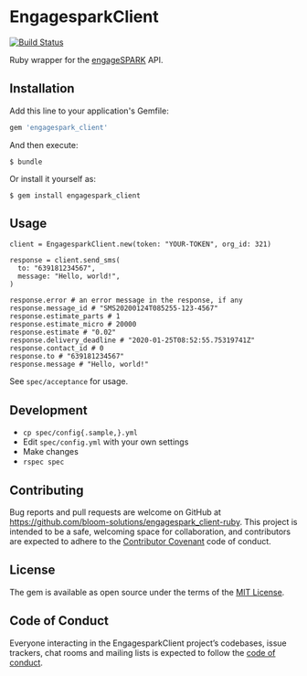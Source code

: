 # EngagesparkClient

[![Build Status](https://travis-ci.com/bloom-solutions/engagespark_client-ruby.svg?branch=master)](https://travis-ci.com/bloom-solutions/engagespark_client-ruby)

Ruby wrapper for the [engageSPARK](https://engagespark.com) API.

## Installation

Add this line to your application's Gemfile:

```ruby
gem 'engagespark_client'
```

And then execute:

    $ bundle

Or install it yourself as:

    $ gem install engagespark_client

## Usage

```
client = EngagesparkClient.new(token: "YOUR-TOKEN", org_id: 321)

response = client.send_sms(
  to: "639181234567",
  message: "Hello, world!",
)

response.error # an error message in the response, if any
response.message_id # "SMS20200124T085255-123-4567"
response.estimate_parts # 1
response.estimate_micro # 20000
response.estimate # "0.02"
response.delivery_deadline # "2020-01-25T08:52:55.75319741Z"
response.contact_id # 0
response.to # "639181234567"
response.message # "Hello, world!"
```

See `spec/acceptance` for usage.

## Development

- `cp spec/config{.sample,}.yml`
- Edit `spec/config.yml` with your own settings
- Make changes
- `rspec spec`

## Contributing

Bug reports and pull requests are welcome on GitHub at https://github.com/bloom-solutions/engagespark_client-ruby. This project is intended to be a safe, welcoming space for collaboration, and contributors are expected to adhere to the [Contributor Covenant](http://contributor-covenant.org) code of conduct.

## License

The gem is available as open source under the terms of the [MIT License](https://opensource.org/licenses/MIT).

## Code of Conduct

Everyone interacting in the EngagesparkClient project’s codebases, issue trackers, chat rooms and mailing lists is expected to follow the [code of conduct](https://github.com/bloom-solutions/engagespark_client-ruby/blob/master/CODE_OF_CONDUCT.md).
